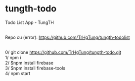 # tungth-todo

Todo List App - TungTH </br></br>

Repo cu (error): https://github.com/TrHgTung/tungth-todolist </br></br>

0/ git clone https://github.com/TrHgTung/tungth-todo.git </br>
1/ npm i </br>
2/ $npm install firebase </br>
3/ $npm install firebase-tools </br>
4/ npm start </br>
